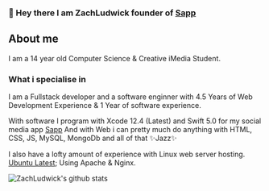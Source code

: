 ### 👋 Hey there I am ZachLudwick founder of [Sapp](https://sapp-app.tk)

<a href="https://www.linkedin.com/in/apurv-shah/">
</a>

<div>
 <p>
<h2>About me</h2 font-weight="bold">
I am a 14 year old Computer Science & Creative iMedia Student.
<h3>What i specialise in</h3>
<p>
I am a Fullstack developer and a software enginner with 4.5 Years of Web Development Experience & 1 Year of software experience.

With software I program with Xcode 12.4 (Latest) and Swift 5.0 for my social media app <a href="https://sapp-app.tk">Sapp</a>
And with Web i can pretty much do anything with HTML, CSS, JS, MySQL, MongoDb and all of that ✨Jazz✨

I also have a lofty amount of experience with Linux web server hosting. <a href="http://releases.ubuntu.com">Ubuntu Latest</a>;
Using Apache & Nginx.</p>

</h4>
</div>

![ZachLudwick's github stats](https://github-readme-stats.vercel.app/api?username=zachludwick&show_icons=true)
